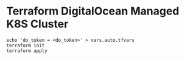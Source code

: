 # Terraform DigitalOcean Managed K8S Cluster

```shell
echo 'do_token = <do_token>' > vars.auto.tfvars
terraform init
terraform apply
```